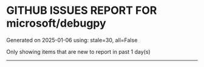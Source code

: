 
# GITHUB ISSUES REPORT FOR microsoft/debugpy


Generated on 2025-01-06 using: stale=30, all=False


Only showing items that are new to report in past 1 day(s)


---




















